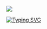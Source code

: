 <!--<img align="right" src="[https://visitor-badge.laobi.icu/badge?page_id=gathacom.gathacom](https://api.visitorbadge.io/api/visitors?path=https%3A%2F%2Fgithub.com%2Fgathacom%2Fgathacom&label=Visitors&labelColor=%2303aec6&countColor=%2301294d&style=plastic&labelStyle=none)" />
-->
<a align="right" href="https://visitorbadge.io/status?path=https%3A%2F%2Fgithub.com%2Fgathacom%2Fgathacom"><img src="https://api.visitorbadge.io/api/visitors?path=https%3A%2F%2Fgithub.com%2Fgathacom%2Fgathacom&label=Visitors&labelColor=%2303aec6&countColor=%2301294d&style=plastic&labelStyle=none" /></a>

<a href="https://git.io/typing-svg"><img src="https://readme-typing-svg.demolab.com?font=Fira+Code&size=32&duration=4000&pause=800&color=03AEC6&center=true&vCenter=true&random=false&width=800&lines=const+User++%3D+%7B;name+%3A+%22Yoga+Agatha+Pasaribu%22%2C;role%3A+%22Fullstack+Web+Developer%22%2C;nationality%3A+%22Indonesia%22+%7D;Good+to+See+You!+%F0%9F%91%BB%F0%9F%91%BB%F0%9F%91%BB" alt="Typing SVG" /></a>


<!--
**gathacom/gathacom** is a ✨ _special_ ✨ repository because its `README.md` (this file) appears on your GitHub profile.

Here are some ideas to get you started:

- 🔭 I’m currently working on ...
- 🌱 I’m currently learning ...
- 👯 I’m looking to collaborate on ...
- 🤔 I’m looking for help with ...
- 💬 Ask me about ...
- 📫 How to reach me: ...
- 😄 Pronouns: ...
- ⚡ Fun fact: ...
-->
